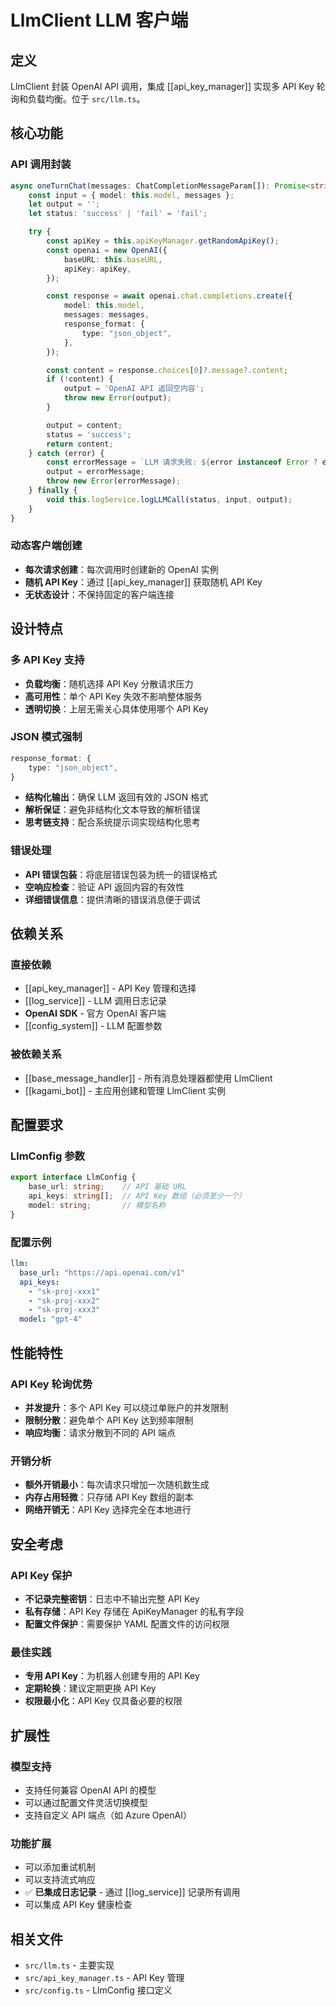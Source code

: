 # LlmClient LLM 客户端

## 定义

LlmClient 封装 OpenAI API 调用，集成 [[api_key_manager]] 实现多 API Key 轮询和负载均衡。位于 `src/llm.ts`。

## 核心功能

### API 调用封装
```typescript
async oneTurnChat(messages: ChatCompletionMessageParam[]): Promise<string> {
    const input = { model: this.model, messages };
    let output = '';
    let status: 'success' | 'fail' = 'fail';

    try {
        const apiKey = this.apiKeyManager.getRandomApiKey();
        const openai = new OpenAI({
            baseURL: this.baseURL,
            apiKey: apiKey,
        });

        const response = await openai.chat.completions.create({
            model: this.model,
            messages: messages,
            response_format: {
                type: "json_object",
            },
        });

        const content = response.choices[0]?.message?.content;
        if (!content) {
            output = 'OpenAI API 返回空内容';
            throw new Error(output);
        }

        output = content;
        status = 'success';
        return content;
    } catch (error) {
        const errorMessage = `LLM 请求失败: ${error instanceof Error ? error.message : String(error)}`;
        output = errorMessage;
        throw new Error(errorMessage);
    } finally {
        void this.logService.logLLMCall(status, input, output);
    }
}
```

### 动态客户端创建
- **每次请求创建**：每次调用时创建新的 OpenAI 实例
- **随机 API Key**：通过 [[api_key_manager]] 获取随机 API Key
- **无状态设计**：不保持固定的客户端连接

## 设计特点

### 多 API Key 支持
- **负载均衡**：随机选择 API Key 分散请求压力
- **高可用性**：单个 API Key 失效不影响整体服务
- **透明切换**：上层无需关心具体使用哪个 API Key

### JSON 模式强制
```typescript
response_format: {
    type: "json_object",
}
```
- **结构化输出**：确保 LLM 返回有效的 JSON 格式
- **解析保证**：避免非结构化文本导致的解析错误
- **思考链支持**：配合系统提示词实现结构化思考

### 错误处理
- **API 错误包装**：将底层错误包装为统一的错误格式
- **空响应检查**：验证 API 返回内容的有效性
- **详细错误信息**：提供清晰的错误消息便于调试

## 依赖关系

### 直接依赖
- [[api_key_manager]] - API Key 管理和选择
- [[log_service]] - LLM 调用日志记录
- **OpenAI SDK** - 官方 OpenAI 客户端
- [[config_system]] - LLM 配置参数

### 被依赖关系
- [[base_message_handler]] - 所有消息处理器都使用 LlmClient
- [[kagami_bot]] - 主应用创建和管理 LlmClient 实例

## 配置要求

### LlmConfig 参数
```typescript
export interface LlmConfig {
    base_url: string;    // API 基础 URL
    api_keys: string[];  // API Key 数组（必须至少一个）
    model: string;       // 模型名称
}
```

### 配置示例
```yaml
llm:
  base_url: "https://api.openai.com/v1"
  api_keys:
    - "sk-proj-xxx1"
    - "sk-proj-xxx2"
    - "sk-proj-xxx3"
  model: "gpt-4"
```

## 性能特性

### API Key 轮询优势
- **并发提升**：多个 API Key 可以绕过单账户的并发限制
- **限制分散**：避免单个 API Key 达到频率限制
- **响应均衡**：请求分散到不同的 API 端点

### 开销分析
- **额外开销最小**：每次请求只增加一次随机数生成
- **内存占用轻微**：只存储 API Key 数组的副本
- **网络开销无**：API Key 选择完全在本地进行

## 安全考虑

### API Key 保护
- **不记录完整密钥**：日志中不输出完整 API Key
- **私有存储**：API Key 存储在 ApiKeyManager 的私有字段
- **配置文件保护**：需要保护 YAML 配置文件的访问权限

### 最佳实践
- **专用 API Key**：为机器人创建专用的 API Key
- **定期轮换**：建议定期更换 API Key
- **权限最小化**：API Key 仅具备必要的权限

## 扩展性

### 模型支持
- 支持任何兼容 OpenAI API 的模型
- 可以通过配置文件灵活切换模型
- 支持自定义 API 端点（如 Azure OpenAI）

### 功能扩展
- 可以添加重试机制
- 可以支持流式响应
- ✅ **已集成日志记录** - 通过 [[log_service]] 记录所有调用
- 可以集成 API Key 健康检查

## 相关文件
- `src/llm.ts` - 主要实现
- `src/api_key_manager.ts` - API Key 管理
- `src/config.ts` - LlmConfig 接口定义
